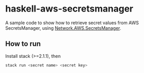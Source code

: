 # haskell-aws-secretsmanager

A sample code to show how to retrieve secret values from AWS SecretsManager, using [Network.AWS.SecretsManager](http://hackage.haskell.org/package/amazonka-secretsmanager-1.6.1/docs/Network-AWS-SecretsManager.html).


## How to run

Install stack (>=2.1.1), then

```sh
stack run <secret name> <secret key>
```
